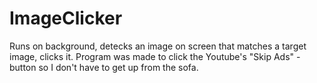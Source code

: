 # ImageClicker
Runs on background, detecks an image on screen that matches a target image, clicks it. Program was made to click the Youtube's "Skip Ads" -button so I don't have to get up from the sofa.
